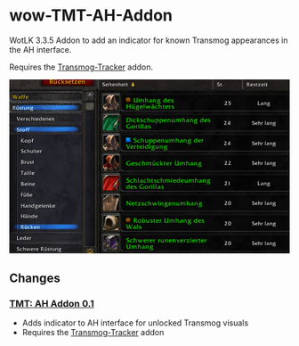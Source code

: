 # wow-TMT-AH-Addon
WotLK 3.3.5 Addon to add an indicator for known Transmog appearances in the AH interface.

Requires the [Transmog-Tracker](https://github.com/telkar-rg/wow-Transmog-Tracker) addon.

![Image of the AH interface](https://raw.githubusercontent.com/telkar-rg/wow-TMT-AH-Addon/main/_IMG/AH_1.png)

## Changes
### [TMT: AH Addon 0.1](https://github.com/telkar-rg/wow-TMT-AH-Addon/releases/tag/0.1)
- Adds indicator to AH interface for unlocked Transmog visuals
- Requires the [Transmog-Tracker](https://github.com/telkar-rg/wow-Transmog-Tracker) addon


